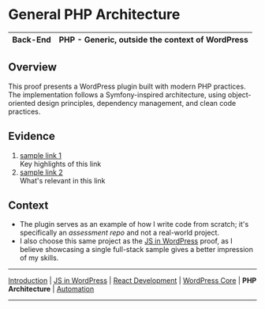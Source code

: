# General PHP Architecture

| Back-End | **PHP - Generic**, outside the context of WordPress |
|----------|-----------------------------------------------------|

## Overview

This proof presents a WordPress plugin built with modern PHP practices. The implementation follows a Symfony-inspired architecture, using object-oriented design principles, dependency management, and clean code practices.

## Evidence

1. [sample link 1](#)  
   Key highlights of this link
2. [sample link 2](#)  
   What's relevant in this link

## Context

- The plugin serves as an example of how I write code from scratch; it's specifically an _assessment repo_ and not a real-world project.
- I also choose this same project as the [JS in WordPress](../frontend-wp/README.md) proof, as I believe showcasing a single full-stack sample gives a better impression of my skills.

---

[Introduction](../README.md) |
[JS in WordPress](../frontend-wp/README.md) |
[React Development](../react-ui/README.md) |
[WordPress Core](../wp-core/README.md) |
**PHP Architecture** |
[Automation](../automation/README.md)

---
